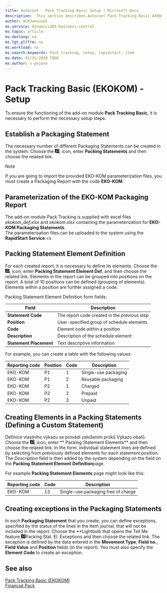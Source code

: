 ```yaml
---
title: Autocont - Pack Tracking Basic Setup | Microsoft Docs
description:  This section describes Autocont Pack Tracking Basic AddOn Setup
author: ACPJanousek
ms.service: dynamics365-business-central
ms.topic: article
ms.devlang: na
ms.tgt_pltfrm: na
ms.workload: na
ms.search.keywords: Pack tracking, setup, rapidstart, item
ms.date: 01/31/2020 TODO
ms.author: v-pejano
---
```


# Pack Tracking Basic (EKOKOM) - Setup
To ensure the functioning of the add-on module **Pack Tracking Basic**, it is necessary to perform the necessary setup steps.

## Establish a Packaging Statement
The necessary number of different Packaging Statements can be created in the system. Choose the ![Lightbulb that opens the Tell Me feature.](media/ui-search/search_small.png "Tell me what you want to do"), icon, enter **Packing Statements** and then choose the related link.

> [!NOTE]  
> If you are going to import the provided EKO-KOM parameterization files, you must create a Packaging Report with the code **EKO-KOM**.

## Parameterization of the EKO-KOM Packaging Report
The add-on module Pack Tracking is supplied with excel files *ekokom_def.xlsx* and *ekokom.xlsx* containing the parameterization for **EKO-KOM Packaging Statements**.  
The parameterisation files can be uploaded to the system using the **RapidStart Service**.<s

## Packing Statement Element Definition
For each created report, it is necessary to define its elements. Choose the ![Lightbulb that opens the Tell Me feature.](media/ui-search/search_small.png "Tell me what you want to do"), icon, enter **Packing Statement Element Def.** and then choose the related link.
Elements in the report can be grouped into positions on the report. A total of 10 positions can be defined (grouping of elements). Elements within a position are further assigned a code.

Packing Statement Element Definition form fields:

| Field | Description |
|---------------|---------------|  
| **Statement Code** | The report code created in the previous step |
| **Position** | User-specified group of schedule elements |
| **Code** | Element code within a position |
| **Description** | Description of the schedule element |
| **Statement Placement** | Text descriptive information |


For example, you can create a table with the following values:

| Reporting code | Position | Code | Description |
|----------|----------|----------|----------|
| EKO-KOM | P1 | 1 | Single-use packaging |
| EKO-KOM | P1 | 2 | Reusable packaging |
| EKO-KOM | P2 | 1 | Charged |
| EKO-KOM | P2 | 2 | Prepaid |
| EKO-KOM | P2 | 3 | Unpaid |

## Creating Elements in a Packing Statements (Defining a Custom Statement)

Definice vlastního výkazu se provádí založením prvků Výkazu obalů. Choose the ![Lightbulb that opens the Tell Me feature.](media/ui-search/search_small.png "Tell me what you want to do"), icon, enter ** Packing Statement Elements** and then choose the related link. In the form, individual statement lines are defined by selecting from previously defined elements for each statement position. The *Description* field is then added by the system depending on the field on the **Packing Statement Element Definition**page.

For example **Packing Statement Elements** page might look like this:

| Reporting code | Code | Description |
|---------------|---------------|---------------|
| EKO-KOM | 13 | Single-use packaging free of charge |

## Creating exceptions in the Packaging Statements

In each **Packaging Statement** that you create, you can define exceptions, specified by the status of the lines in the Item journal, that will not be included in the report. Choose the **Lightbulb that opens the Tell Me feature.![Tell me what you want to do](media/ui-search/search_small.png ", icon, enter ")Packing Stat. El. Exceptions</g4> and then choose the related link.  The exception is defined by the data entered in the **Movement Type**, **Field no.**, **Field Value** and **Position** fields (in the report). You must also specify the **Element Code** to create an exception.

## See also
[Pack Tracking Basic (EKOKOM)](ac-pack-tracking-basic.md)  
[Financial Pack](ac-finance-pack.md)
